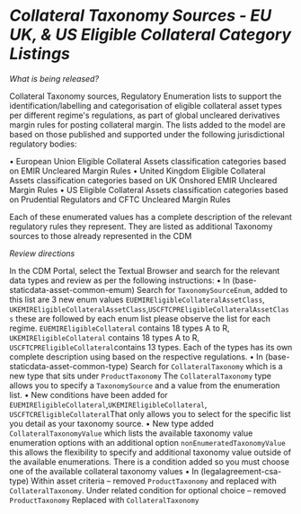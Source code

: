 # *Collateral Taxonomy Sources - EU UK, & US Eligible Collateral Category Listings*

_What is being released?_

Collateral Taxonomy sources, Regulatory Enumeration lists to support the identification/labelling and categorisation of eligible collateral asset types per different regime's regulations, as part of global uncleared derivatives margin rules for posting collateral margin. The lists added to the model are based on those published and supported under the following jurisdictional regulatory bodies:

•	European Union Eligible Collateral Assets classification categories based on EMIR Uncleared Margin Rules
•	United Kingdom Eligible Collateral Assets classification categories based on UK Onshored EMIR Uncleared Margin Rules
•	US Eligible Collateral Assets classification categories based on Prudential Regulators and CFTC Uncleared Margin Rules

Each of these enumerated values has a complete description of the relevant regulatory rules they represent. They are listed as additional Taxonomy sources to those already represented in the CDM 


_Review directions_

In the CDM Portal, select the Textual Browser and search for the relevant data types and review as per the following instructions:
•	In (base-staticdata-asset-common-emum) Search for `TaxonomySourceEnum`, added to this list are 3 new  enum values `EUEMIREligibleCollateralAssetClass`, `UKEMIREligibleCollateralAssetClass`,`USCFTCPREligibleCollateralAssetClass` these are followed by each enum list please observe the list for each regime. `EUEMIREligibleCollateral` contains 18 types A to R, `UKEMIREligibleCollateral` contains 18 types A to R, `USCFTCPREligibleCollateral`contains 13 types. Each of the types has its own complete description using based on the respective regulations.
•	In (base-staticdata-asset-common-type) Search for `CollateralTaxonomy` which is a new type that sits under `ProductTaxonomy` The `CollateralTaxonomy` type allows you to specify a `TaxonomySource` and a value from the enumeration list. 
•	New conditions have been added for `EUEMIREligibleCollateral`,`UKEMIREligibleCollateral`, `USCFTCREligibleCollateral`That only allows you to select for the specific list you detail as your taxonomy source.
•	New type added `CollateralTaxonomyValue` which lists the available taxonomy value enumeration options with an additional option `nonEnumeratedTaxonomyValue` this allows the flexibility to specify and additional taxonomy value outside of the available enumerations. There is a condition added so you must choose one of the available collateral taxonomy values
•	In (legalagreement-csa-type) Within asset criteria – removed `ProductTaxonomy` and replaced with` CollateralTaxonomy`. Under related condition for optional choice – removed `ProductTaxonomy` Replaced with `CollateralTaxonomy`


